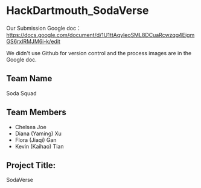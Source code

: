# HackDartmouth_SodaVerse

Our Submission Google doc： https://docs.google.com/document/d/1U1ttAqyleoSML8DCuaRcwzqg4EigmGS6rxlRMJM6i-k/edit

We didn't use Github for version control and the process images are in the Google doc.

## Team Name 
Soda Squad

## Team Members
- Chelsea Joe
- Diana (Yaming) Xu
- Flora (Jiaqi) Gan
- Kevin (Kaihao) Tian

## Project Title:
SodaVerse



